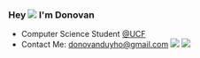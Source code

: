 ### Hey ![](https://user-images.githubusercontent.com/18350557/176309783-0785949b-9127-417c-8b55-ab5a4333674e.gif) I'm Donovan
- Computer Science Student [@UCF](https://www.ucf.edu/)
- Contact Me: donovanduyho@gmail.com
[<img src="https://img.shields.io/badge/linkedin-%230077B5.svg?&style=for-the-badge&logo=linkedin&logoColor=white" />](https://www.linkedin.com/in/donovan-ho-533151175/)
[<img src="https://img.shields.io/badge/twitter-%230077B5.svg?&style=for-the-badge&logo=x&logoColor=white&color=black" />](https://twitter.com/donovanduyho)
